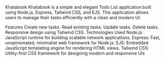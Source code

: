 Khatabook
Khatabook is a simple and elegant Todo List application built using Node.js, Express, Tailwind CSS, and EJS. This application allows users to manage their tasks efficiently with a clean and modern UI.

Features
Create new tasks.
Read existing tasks.
Update tasks.
Delete tasks.
Responsive design using Tailwind CSS.
Technologies Used
Node.js: JavaScript runtime for building scalable network applications.
Express: Fast, unopinionated, minimalist web framework for Node.js.
EJS: Embedded JavaScript templating engine for rendering HTML views.
Tailwind CSS: Utility-first CSS framework for designing modern and responsive UIs
